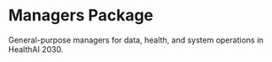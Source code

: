 # Managers Package

General-purpose managers for data, health, and system operations in HealthAI 2030.

